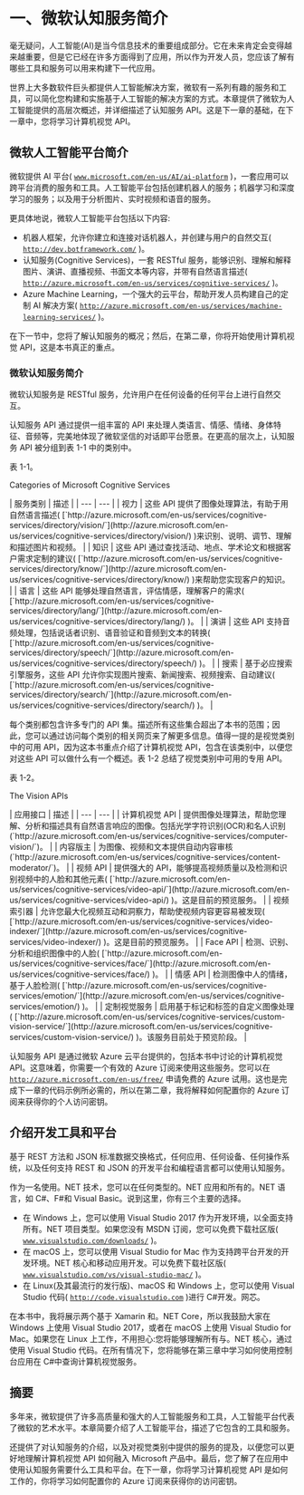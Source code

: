 # 一、微软认知服务简介

毫无疑问，人工智能(AI)是当今信息技术的重要组成部分。它在未来肯定会变得越来越重要，但是它已经在许多方面得到了应用，所以作为开发人员，您应该了解有哪些工具和服务可以用来构建下一代应用。

世界上大多数软件巨头都提供人工智能解决方案，微软有一系列有趣的服务和工具，可以简化您构建和实施基于人工智能的解决方案的方式。本章提供了微软为人工智能提供的高层次概述，并详细描述了认知服务 API。这是下一章的基础，在下一章中，您将学习计算机视觉 API。

## 微软人工智能平台简介

微软提供 AI 平台( [`www.microsoft.com/en-us/AI/ai-platform`](http://www.microsoft.com/en-us/AI/ai-platform) )，一套应用可以跨平台消费的服务和工具。人工智能平台包括创建机器人的服务；机器学习和深度学习的服务；以及用于分析图片、实时视频和语音的服务。

更具体地说，微软人工智能平台包括以下内容:

*   机器人框架，允许你建立和连接对话机器人，并创建与用户的自然交互( [`http://dev.botframework.com/`](http://dev.botframework.com/) )。
*   认知服务(Cognitive Services)，一套 RESTful 服务，能够识别、理解和解释图片、演讲、直播视频、书面文本等内容，并带有自然语言描述( [`http://azure.microsoft.com/en-us/services/cognitive-services/`](http://azure.microsoft.com/en-us/services/cognitive-services/) )。
*   Azure Machine Learning，一个强大的云平台，帮助开发人员构建自己的定制 AI 解决方案( [`http://azure.microsoft.com/en-us/services/machine-learning-services/`](http://azure.microsoft.com/en-us/services/machine-learning-services/) )。

在下一节中，您将了解认知服务的概况；然后，在第二章，你将开始使用计算机视觉 API，这是本书真正的重点。

### 微软认知服务简介

微软认知服务是 RESTful 服务，允许用户在任何设备的任何平台上进行自然交互。

认知服务 API 通过提供一组丰富的 API 来处理人类语言、情感、情绪、身体特征、音频等，完美地体现了微软坚信的对话即平台愿景。在更高的层次上，认知服务 API 被分组到表 1-1 中的类别中。

表 1-1。

Categories of Microsoft Cognitive Services

<colgroup><col> <col></colgroup> 
| 服务类别 | 描述 |
| --- | --- |
| 视力 | 这些 API 提供了图像处理算法，有助于用自然语言描述( [`http://azure.microsoft.com/en-us/services/cognitive-services/directory/vision/`](http://azure.microsoft.com/en-us/services/cognitive-services/directory/vision/) )来识别、说明、调节、理解和描述图片和视频。 |
| 知识 | 这些 API 通过查找活动、地点、学术论文和根据客户需求定制的建议( [`http://azure.microsoft.com/en-us/services/cognitive-services/directory/know/`](http://azure.microsoft.com/en-us/services/cognitive-services/directory/know/) )来帮助您实现客户的知识。 |
| 语言 | 这些 API 能够处理自然语言，评估情感，理解客户的需求( [`http://azure.microsoft.com/en-us/services/cognitive-services/directory/lang/`](http://azure.microsoft.com/en-us/services/cognitive-services/directory/lang/) )。 |
| 演讲 | 这些 API 支持音频处理，包括说话者识别、语音验证和音频到文本的转换( [`http://azure.microsoft.com/en-us/services/cognitive-services/directory/speech/`](http://azure.microsoft.com/en-us/services/cognitive-services/directory/speech/) )。 |
| 搜索 | 基于必应搜索引擎服务，这些 API 允许你实现图片搜索、新闻搜索、视频搜索、自动建议( [`http://azure.microsoft.com/en-us/services/cognitive-services/directory/search/`](http://azure.microsoft.com/en-us/services/cognitive-services/directory/search/) )。 |

每个类别都包含许多专门的 API 集。描述所有这些集合超出了本书的范围；因此，您可以通过访问每个类别的相关网页来了解更多信息。值得一提的是视觉类别中的可用 API，因为这本书重点介绍了计算机视觉 API，包含在该类别中，以便您对这些 API 可以做什么有一个概述。表 1-2 总结了视觉类别中可用的专用 API。

表 1-2。

The Vision APIs

<colgroup><col> <col></colgroup> 
| 应用接口 | 描述 |
| --- | --- |
| 计算机视觉 API | 提供图像处理算法，帮助您理解、分析和描述具有自然语言响应的图像。包括光学字符识别(OCR)和名人识别(`http://azure.microsoft.com/en-us/services/cognitive-services/computer-vision/`)。 |
| 内容版主 | 为图像、视频和文本提供自动内容审核(`http://azure.microsoft.com/en-us/services/cognitive-services/content-moderator/`)。 |
| 视频 API | 提供强大的 API，能够提高视频质量以及检测和识别视频中的人脸和其他元素( [`http://azure.microsoft.com/en-us/services/cognitive-services/video-api/`](http://azure.microsoft.com/en-us/services/cognitive-services/video-api/) )。这是目前的预览服务。 |
| 视频索引器 | 允许您最大化视频互动和洞察力，帮助使视频内容更容易被发现( [`http://azure.microsoft.com/en-us/services/cognitive-services/video-indexer/`](http://azure.microsoft.com/en-us/services/cognitive-services/video-indexer/) )。这是目前的预览服务。 |
| Face API | 检测、识别、分析和组织图像中的人脸( [`http://azure.microsoft.com/en-us/services/cognitive-services/face/`](http://azure.microsoft.com/en-us/services/cognitive-services/face/) )。 |
| 情感 API | 检测图像中人的情绪，基于人脸检测( [`http://azure.microsoft.com/en-us/services/cognitive-services/emotion/`](http://azure.microsoft.com/en-us/services/cognitive-services/emotion/) )。 |
| 定制视觉服务 | 启用基于标记和标签的自定义图像处理( [`http://azure.microsoft.com/en-us/services/cognitive-services/custom-vision-service/`](http://azure.microsoft.com/en-us/services/cognitive-services/custom-vision-service/) )。该服务目前处于预览阶段。 |

认知服务 API 是通过微软 Azure 云平台提供的，包括本书中讨论的计算机视觉 API。这意味着，你需要一个有效的 Azure 订阅来使用这些服务。您可以在 [`http://azure.microsoft.com/en-us/free/`](http://azure.microsoft.com/en-us/free/) 申请免费的 Azure 试用。这也是完成下一章的代码示例所必需的，所以在第二章，我将解释如何配置你的 Azure 订阅来获得你的个人访问密钥。

## 介绍开发工具和平台

基于 REST 方法和 JSON 标准数据交换格式，任何应用、任何设备、任何操作系统，以及任何支持 REST 和 JSON 的开发平台和编程语言都可以使用认知服务。

作为一名使用。NET 技术，您可以在任何类型的。NET 应用和所有的。NET 语言，如 C#、F#和 Visual Basic。说到这里，你有三个主要的选择。

*   在 Windows 上，您可以使用 Visual Studio 2017 作为开发环境，以全面支持所有。NET 项目类型。如果您没有 MSDN 订阅，您可以免费下载社区版( [`www.visualstudio.com/downloads/`](http://www.visualstudio.com/downloads/) )。
*   在 macOS 上，您可以使用 Visual Studio for Mac 作为支持跨平台开发的开发环境。NET 核心和移动应用开发。可以免费下载社区版( [`www.visualstudio.com/vs/visual-studio-mac/`](http://www.visualstudio.com/vs/visual-studio-mac/) )。
*   在 Linux(及其最流行的发行版)、macOS 和 Windows 上，您可以使用 Visual Studio 代码( [`http://code.visualstudio.com`](http://code.visualstudio.com/) )进行 C#开发。网芯。

在本书中，我将展示两个基于 Xamarin 和。NET Core，所以我鼓励大家在 Windows 上使用 Visual Studio 2017，或者在 macOS 上使用 Visual Studio for Mac。如果您在 Linux 上工作，不用担心:您将能够理解所有与。NET 核心，通过使用 Visual Studio 代码。在所有情况下，您将能够在第三章中学习如何使用控制台应用在 C#中查询计算机视觉服务。

## 摘要

多年来，微软提供了许多高质量和强大的人工智能服务和工具，人工智能平台代表了微软的艺术水平。本章简要介绍了人工智能平台，描述了它包含的工具和服务。

还提供了对认知服务的介绍，以及对视觉类别中提供的服务的提及，以便您可以更好地理解计算机视觉 API 如何融入 Microsoft 产品中。最后，您了解了在应用中使用认知服务需要什么工具和平台。在下一章，你将学习计算机视觉 API 是如何工作的，你将学习如何配置你的 Azure 订阅来获得你的访问密钥。
